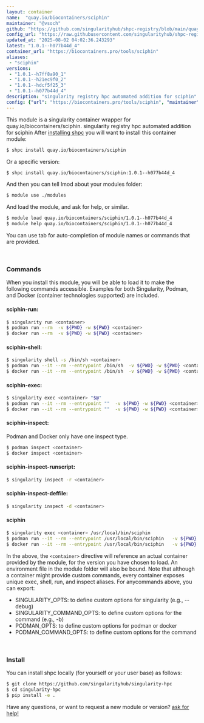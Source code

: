 ```yaml
---
layout: container
name:  "quay.io/biocontainers/sciphin"
maintainer: "@vsoch"
github: "https://github.com/singularityhub/shpc-registry/blob/main/quay.io/biocontainers/sciphin/container.yaml"
config_url: "https://raw.githubusercontent.com/singularityhub/shpc-registry/main/quay.io/biocontainers/sciphin/container.yaml"
updated_at: "2025-08-02 04:02:36.243293"
latest: "1.0.1--h077b44d_4"
container_url: "https://biocontainers.pro/tools/sciphin"
aliases:
 - "sciphin"
versions:
 - "1.0.1--h7ff8a90_1"
 - "1.0.1--h21ec9f0_2"
 - "1.0.1--hdcf5f25_3"
 - "1.0.1--h077b44d_4"
description: "singularity registry hpc automated addition for sciphin"
config: {"url": "https://biocontainers.pro/tools/sciphin", "maintainer": "@vsoch", "description": "singularity registry hpc automated addition for sciphin", "latest": {"1.0.1--h077b44d_4": "sha256:abac69fee96d7f421d8fd37f11024aeea6f73ec73bcd3296555a00b4305ffee8"}, "tags": {"1.0.1--h7ff8a90_1": "sha256:c9586cd3ed93dd56927a4609a62101051a1f8adbf0e61632bfa39ae41df6b171", "1.0.1--h21ec9f0_2": "sha256:8b0b36726b3e384665600e5e5289be38bcf13abaefdad9f35847301f98ddb0f6", "1.0.1--hdcf5f25_3": "sha256:1c897d53eac4d95261f58b889a1a1f2ab5cd688e026e478c58a6300780fdf5e0", "1.0.1--h077b44d_4": "sha256:abac69fee96d7f421d8fd37f11024aeea6f73ec73bcd3296555a00b4305ffee8"}, "docker": "quay.io/biocontainers/sciphin", "aliases": {"sciphin": "/usr/local/bin/sciphin"}}
---
```


This module is a singularity container wrapper for quay.io/biocontainers/sciphin.
singularity registry hpc automated addition for sciphin
After [installing shpc](#install) you will want to install this container module:


```bash
$ shpc install quay.io/biocontainers/sciphin
```

Or a specific version:

```bash
$ shpc install quay.io/biocontainers/sciphin:1.0.1--h077b44d_4
```

And then you can tell lmod about your modules folder:

```bash
$ module use ./modules
```

And load the module, and ask for help, or similar.

```bash
$ module load quay.io/biocontainers/sciphin/1.0.1--h077b44d_4
$ module help quay.io/biocontainers/sciphin/1.0.1--h077b44d_4
```

You can use tab for auto-completion of module names or commands that are provided.

<br>

### Commands

When you install this module, you will be able to load it to make the following commands accessible.
Examples for both Singularity, Podman, and Docker (container technologies supported) are included.

#### sciphin-run:

```bash
$ singularity run <container>
$ podman run --rm  -v ${PWD} -w ${PWD} <container>
$ docker run --rm  -v ${PWD} -w ${PWD} <container>
```

#### sciphin-shell:

```bash
$ singularity shell -s /bin/sh <container>
$ podman run --it --rm --entrypoint /bin/sh  -v ${PWD} -w ${PWD} <container>
$ docker run --it --rm --entrypoint /bin/sh  -v ${PWD} -w ${PWD} <container>
```

#### sciphin-exec:

```bash
$ singularity exec <container> "$@"
$ podman run --it --rm --entrypoint ""  -v ${PWD} -w ${PWD} <container> "$@"
$ docker run --it --rm --entrypoint ""  -v ${PWD} -w ${PWD} <container> "$@"
```

#### sciphin-inspect:

Podman and Docker only have one inspect type.

```bash
$ podman inspect <container>
$ docker inspect <container>
```

#### sciphin-inspect-runscript:

```bash
$ singularity inspect -r <container>
```

#### sciphin-inspect-deffile:

```bash
$ singularity inspect -d <container>
```


#### sciphin

```bash
$ singularity exec <container> /usr/local/bin/sciphin
$ podman run --it --rm --entrypoint /usr/local/bin/sciphin   -v ${PWD} -w ${PWD} <container> -c " $@"
$ docker run --it --rm --entrypoint /usr/local/bin/sciphin   -v ${PWD} -w ${PWD} <container> -c " $@"
```



In the above, the `<container>` directive will reference an actual container provided
by the module, for the version you have chosen to load. An environment file in the
module folder will also be bound. Note that although a container
might provide custom commands, every container exposes unique exec, shell, run, and
inspect aliases. For anycommands above, you can export:

 - SINGULARITY_OPTS: to define custom options for singularity (e.g., --debug)
 - SINGULARITY_COMMAND_OPTS: to define custom options for the command (e.g., -b)
 - PODMAN_OPTS: to define custom options for podman or docker
 - PODMAN_COMMAND_OPTS: to define custom options for the command

<br>

### Install

You can install shpc locally (for yourself or your user base) as follows:

```bash
$ git clone https://github.com/singularityhub/singularity-hpc
$ cd singularity-hpc
$ pip install -e .
```

Have any questions, or want to request a new module or version? [ask for help!](https://github.com/singularityhub/singularity-hpc/issues)